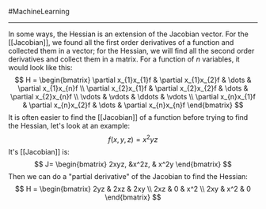 #MachineLearning 

---
In some ways, the Hessian is an extension of the Jacobian vector. For the [[Jacobian]], we found all the first order derivatives of a function and collected them in a vector; for the Hessian, we will find all the second order derivatives and collect them in a matrix. For a function of $n$ variables, it would look like this:
$$
H = \begin{bmatrix}
\partial x_{1}x_{1}f & \partial x_{1}x_{2}f & \dots & \partial x_{1}x_{n}f \\
\partial x_{2}x_{1}f & \partial x_{2}x_{2}f & \dots & \partial x_{2}x_{n}f \\
\vdots & \vdots & \ddots & \vdots \\
\partial x_{n}x_{1}f & \partial x_{n}x_{2}f & \dots & \partial x_{n}x_{n}f 
\end{bmatrix}
$$
It is often easier to find the [[Jacobian]] of a function before trying to find the Hessian, let's look at an example:
$$
f(x,y,z) = x^2yz
$$
It's [[Jacobian]] is:
$$
J= \begin{bmatrix}
2xyz, &x^2z, & x^2y
\end{bmatrix}
$$
Then we can do a "partial derivative" of the Jacobian to find the Hessian:
$$
H = \begin{bmatrix}
2yz & 2xz & 2xy \\
2xz & 0 & x^2 \\
2xy & x^2 & 0
\end{bmatrix}
$$
